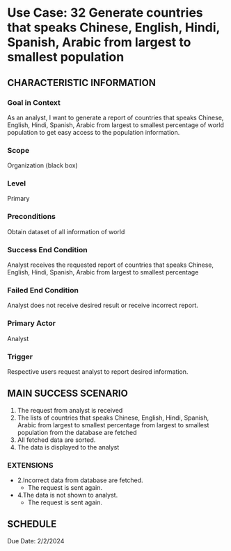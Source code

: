 # Use Case: 32	Generate countries that speaks Chinese, English, Hindi, Spanish, Arabic from largest to smallest population

## CHARACTERISTIC INFORMATION
### Goal in Context
As an analyst, I want to generate a report of countries that speaks Chinese, English, Hindi, Spanish, Arabic from largest to smallest percentage of world population to get easy access to the population information.
### Scope
Organization (black box)
### Level
Primary
### Preconditions
Obtain dataset of all information of world
### Success End Condition
Analyst receives the requested report of countries that speaks Chinese, English, Hindi, Spanish, Arabic from largest to smallest percentage
### Failed End Condition
Analyst does not receive desired result or receive incorrect report.
### Primary Actor
Analyst
### Trigger
Respective users request analyst to report desired information.

## MAIN SUCCESS SCENARIO
1.  The request from analyst is received
2.  The lists of countries that speaks Chinese, English, Hindi, Spanish, Arabic from largest to smallest percentage from largest to smallest population from the database are fetched
3.  All fetched data are sorted.
4.  The data is displayed to the analyst

### EXTENSIONS
- 2.Incorrect data from database are fetched.
    - The request is sent again.
- 4.The data is not shown to analyst.
    - The request is sent again.

## SCHEDULE
Due Date: 2/2/2024

